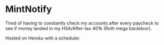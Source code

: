 # MintNotify
Tired of having to constantly check my accounts after every paycheck to see if money landed in my HSA/After-tax 401k (Roth mega backdoor). 

Hosted on Heroku with a scheduler.
